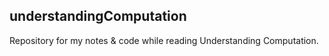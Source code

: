 understandingComputation 
------------------------

Repository for my notes & code while reading Understanding Computation. 